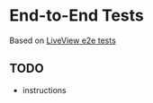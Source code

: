 # End-to-End Tests

Based on [LiveView e2e tests](https://github.com/phoenixframework/phoenix_live_view/tree/main/test/e2e)

## TODO

- instructions